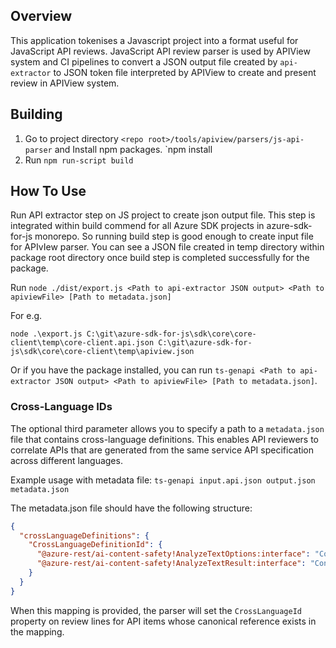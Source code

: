 ## Overview

This application tokenises a Javascript project into a format useful for JavaScript API reviews. JavaScript API review parser is used by APIView system and CI pipelines to convert a JSON output file created by `api-extractor` to JSON token file interpreted by APIView to create and present review in APIView system.

## Building

1. Go to project directory `<repo root>/tools/apiview/parsers/js-api-parser` and Install npm packages.
    `npm install
2. Run `npm run-script build`

## How To Use

Run API extractor step on JS project to create json output file. This step is integrated within build commend for all Azure SDK projects in azure-sdk-for-js monorepo. So running build step is good enough to create input file for APIvIew parser. You can see a JSON file created in temp directory within package root directory once build step is completed successfully for the package.

Run `node ./dist/export.js <Path to api-extractor JSON output> <Path to apiviewFile> [Path to metadata.json]`

For e.g.

`node .\export.js C:\git\azure-sdk-for-js\sdk\core\core-client\temp\core-client.api.json C:\git\azure-sdk-for-js\sdk\core\core-client\temp\apiview.json` 

Or if you have the package installed, you can run `ts-genapi <Path to api-extractor JSON output> <Path to apiviewFile> [Path to metadata.json]`.

### Cross-Language IDs

The optional third parameter allows you to specify a path to a `metadata.json` file that contains cross-language definitions. This enables API reviewers to correlate APIs that are generated from the same service API specification across different languages.

Example usage with metadata file:
`ts-genapi input.api.json output.json metadata.json`

The metadata.json file should have the following structure:
```json
{
  "crossLanguageDefinitions": {
    "CrossLanguageDefinitionId": {
      "@azure-rest/ai-content-safety!AnalyzeTextOptions:interface": "ContentSafety.AnalyzeTextOptions",
      "@azure-rest/ai-content-safety!AnalyzeTextResult:interface": "ContentSafety.AnalyzeTextResult"
    }
  }
}
```

When this mapping is provided, the parser will set the `CrossLanguageId` property on review lines for API items whose canonical reference exists in the mapping.